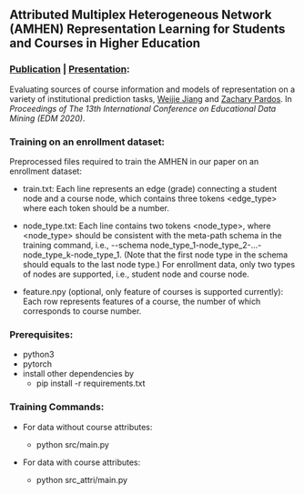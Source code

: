 ## Attributed Multiplex Heterogeneous Network (AMHEN) Representation Learning for Students and Courses in Higher Education

### [Publication](https://educationaldatamining.org/files/conferences/EDM2020/papers/paper_65.pdf) | [Presentation](https://www.youtube.com/watch?v=wy_oA1_zmWc&t=58s):
Evaluating sources of course information and models of representation on a variety of institutional prediction tasks, [Weijie Jiang](jennywjjiang.com) and [Zachary Pardos](https://gse.berkeley.edu/zachary-pardos). In *Proceedings of The 13th International Conference on Educational Data Mining (EDM 2020)*.

### Training on an enrollment dataset:
Preprocessed files required to train the AMHEN in our paper on an enrollment dataset:

* train.txt: Each line represents an edge (grade) connecting a student node and a course node, which contains three tokens <edge_type> <node1> <node2> where each token should be a number.

* node\_type.txt: Each line contains two tokens <node> <node_type>, where <node_type> should be consistent with the meta-path schema in the training command, i.e., --schema node\_type\_1-node\_type\_2-...-node\_type\_k-node\_type\_1. (Note that the first node type in the schema should equals to the last node type.) For enrollment data, only two types of nodes are supported, i.e., student node and course node. 

* feature.npy (optional, only feature of courses is supported currently): Each row represents features of a course, the number of which corresponds to course number.

### Prerequisites:
* python3
* pytorch
* install other dependencies by 
	* pip install -r requirements.txt

### Training Commands: 
* For data without course attributes:

	* python src/main.py
	
* For data with course attributes:
	* python src_attri/main.py
